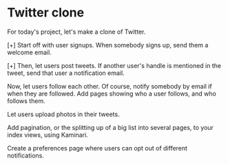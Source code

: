 Twitter clone
======================================================
For today's project, let's make a clone of Twitter.

[+] Start off with user signups. When somebody signs up, send them a welcome email.

[+] Then, let users post tweets. If another user's handle is mentioned in the tweet, send that user a notification email.

Now, let users follow each other. Of course, notify somebody by email if when they are followed. Add pages showing who a user follows, and who follows them.

Let users upload photos in their tweets.

Add pagination, or the splitting up of a big list into several pages, to your index views, using Kaminari.

Create a preferences page where users can opt out of different notifications.
